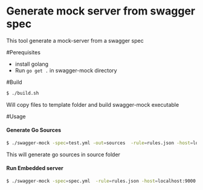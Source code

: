 # Generate mock server from swagger spec

This tool generate a mock-server from a swagger spec

#Perequisites
 - install golang
 - Run `go get .` in swagger-mock directory

#Build
```sh
$ ./build.sh
```
Will copy files to template folder and build swagger-mock executable

#Usage

#### Generate Go Sources

```sh
$ ./swagger-mock -spec=test.yml -out=sources  -rule=rules.json -host=localhost:9000
```

This will generate go sources in source folder

#### Run Embedded server 
```sh
$ ./swagger-mock -spec=spec.yml  -rule=rules.json -host=localhost:9000 -embedded=true
```



